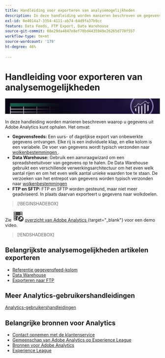 ```yaml
---
title: Handleiding voor exporteren van analysemogelijkheden
description: In deze handleiding worden manieren beschreven om gegevens uit Adobe Analytics op te halen met behulp van gegevensfeeds en Data Warehouse.
exl-id: 0e4014a7-3354-4111-ab74-64d9fa37b9cc
feature: Data Feeds, FTP Export, Data Warehouse
source-git-commit: 08e29da4847e8ef70bd4435949e26265d770f557
workflow-type: tm+mt
source-wordcount: '179'
ht-degree: 46%

---
```


# Handleiding voor exporteren van analysemogelijkheden

![Banner](../../assets/doc_banner_export.png)

In deze handleiding worden manieren beschreven waarop u gegevens uit Adobe Analytics kunt ophalen. Het omvat:

* **Gegevensfeeds:** Een uurs- of dagelijkse export van onbewerkte gegevens ontvangen. Elke rij is een individuele klap, en elke kolom is een variabele. De voer van gegevens wordt typisch verzonden naar [ wolkenbestemmingen ](/help/export/analytics-data-feed/create-feed.md).
* **Data Warehouse:** Gebruik een aanvraagwizard om een spreadsheetuitvoer van gegevens op te halen. De Data Warehouse gebruikt een verschillende verwerkingsarchitectuur om het even welk aantal rijen en om het even welk aantal unieke waarden toe te staan. De verzoeken van het entrepot van gegevens worden typisch verzonden naar [ wolkenbestemmingen ](/help/export/data-warehouse/create-request/dw-request-report-destinations.md)
* **FTP en SFTP:** FTP en SFTP worden gesteund, maar niet meer geadviseerd. In plaats daarvan exporteert u gegevens naar wolkdoelen.


>[!BEGINSHADEBOX]

Zie ![ VideoCheckedOut ](/help/assets/icons/VideoCheckedOut.svg) [ overzicht van Adobe Analytics ](https://video.tv.adobe.com/v/27429?quality=12&learn=on){target="_blank"} voor een demo video.

>[!ENDSHADEBOX]


## Belangrijkste analysemogelijkheden artikelen exporteren

* [Referentie gegevensfeed-kolom](/help/export/analytics-data-feed/c-df-contents/datafeeds-reference.md)
* [Data Warehouse](data-warehouse/data-warehouse.md)
* [Exporteren naar FTP](ftp-and-sftp/ftp-overview.md)

## Meer Analytics-gebruikershandleidingen

[Analytics-gebruikershandleidingen](https://experienceleague.adobe.com/docs/analytics.html)

## Belangrijke bronnen voor Analytics

* [Contact opnemen met de klantenservice](https://experienceleague.adobe.com/?support-solution=Analytics&amp;lang=nl#support)
* [ Gemeenschap van Adobe Analytics op Experience League ](https://experienceleaguecommunities.adobe.com/t5/adobe-analytics/ct-p/adobe-analytics-community)
* [Bronnen voor Adobe Analytics](https://experienceleaguecommunities.adobe.com/t5/adobe-analytics-discussions/adobe-analytics-resources/m-p/276666)
* [Experience League](https://landing.adobe.com/experience-league/)

